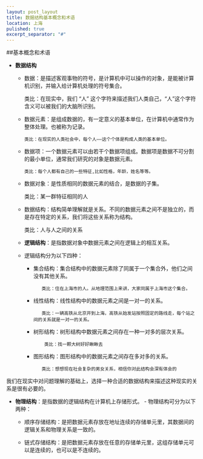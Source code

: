 ```yaml
---
layout: post_layout
title: 数据结构基本概念和术语
location: 上海
pulished: true
excerpt_separator: "#"
---
```


##基本概念和术语
- **数据结构**
    - 数据：是描述客观事物的符号，是计算机中可以操作的对象，是能被计算机识别，并输入给计算机处理的符号集合。
           
         类比：在现实中，我们 “人” 这个字符来描述我们人类自己，“人”这个字符含义可以被我们的大脑所识别。
    
    - 数据元素：是组成数据的，有一定意义的基本单位，在计算机中通常作为整体处理。也被称为记录。
          
          类比：在现实的人类社会中，每个人——这个个体是构成人类的基本单位。

    - 数据项：一个数据元素可以由若干个数据项组成。数据项是数据不可分割的最小单位，通常我们研究的对象是数据元素。
          
          类比：每个人都有自己的一些特征,比如性格，年龄，姓名等等。

    - 数据对象：是性质相同的数据元素的结合，是数据的子集。
           
         类比：某一群特征相同的人

    - 数据结构：结构简单理解就是关系。不同的数据元素之间不是独立的，而是存在特定的关系，我们将这些关系称为结构。
            
        类比：人与人之间的关系

   - **逻辑结构**：是指数据对象中数据元素之间在逻辑上的相互关系。
    - 逻辑结构分为以下四种：
       - 集合结构：集合结构中的数据元素除了同属于一个集合外，他们之间没有其他关系。
            
                类比：住在上海市的人。从地理范围上来讲，大家同属于上海市这个集合。
       
       - 线性结构：线性结构中的数据元素之间是一对一的关系。
            
                类比：一辆高铁从北京开到上海，高铁从始发站按照固定的路线走，每个站之间的关系就是一对一的关系。
       
       - 树形结构：树形结构中数据元素之间存在一种一对多的层次关系。
           
                 类比：找一颗大树好好瞅瞅去

       - 图形结构：图形结构中的数据元素之间存在多对多的关系。
    
                类比：想想现在社会复杂的男女关系，相信你对此结构会深有体会的

我们在现实中对问题理解的基础上，选择一种合适的数据结构来描述这种现实的关系是很有必要的。


   - **物理结构**：是指数据的逻辑结构在计算机上存储形式。
    - 物理结构可分为以下两种：
    
      - 顺序存储结构：是把数据元素存放在地址连续的存储单元里，其数据间的逻辑关系和物理关系是一致的。
    
      - 链式存储结构：是把数据元素存放在任意的存储单元里，这组存储单元可以是连续的，也可以是不连续的。 
